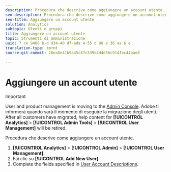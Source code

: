 ```yaml
---
description: Procedura che descrive come aggiungere un account utente.
seo-description: Procedura che descrive come aggiungere un account utente.
seo-title: Aggiungere un account utente
solution: Analytics
subtopic: Utenti e gruppi
title: Aggiungere un account utente
topic: Strumenti di amministrazione
uuid: 7 ce 9408 b-d 934-40 df-ada 4-55 d 98 e 36 aa 6 e
translation-type: tm+mt
source-git-commit: 26ea8e41b9a45c87c339d4d4d56c914fbc44bae8

---
```



# Aggiungere un account utente

>[!IMPORTANT]
>
>User and product management is moving to the [Admin Console](https://helpx.adobe.com/enterprise/using/admin-console.html). Adobe ti informerà quando sarà il momento di eseguire la migrazione degli utenti. After all customers have migrated, help content for **[!UICONTROL Analytics]** &gt; **[!UICONTROL Admin Tools]** &gt; **[!UICONTROL User Management]** will be retired.

Procedura che descrive come aggiungere un account utente.

1. **[!UICONTROL Analytics]** &gt; **[!UICONTROL Admin]** &gt; **[!UICONTROL User Management]**.
1. Fai clic su **[!UICONTROL Add New User]**.
1. Complete the fields specified in [User Account Descriptions](../../../admin/user-management2/c-user-management/users.md#section_14A7E169514A42A88E06387CC7C2E9AD).
